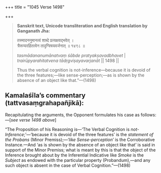 +++
title = "1045 Verse 1498"

+++
> **Sanskrit text, Unicode transliteration and English translation by Ganganath Jha:** 
>
> तस्मादननुमानत्वं शाब्दे प्रत्यक्षवद्भवेत् ।  
> त्रैरूप्यरहितत्वेन तादृग्विषयवर्जनात् ॥ १४९८ ॥ 
>
> *tasmādananumānatvaṃ śābde pratyakṣavadbhavet* \|  
> *trairūpyarahitatvena tādṛgviṣayavarjanāt* \|\| 1498 \|\| 
>
> Thus the verbal cognition is not-inference—because it is devoid of the three features;—like sense-perception;—as is shown by the absence of an object like that.”—(1498)



## Kamalaśīla’s commentary (tattvasaṃgrahapañjikā):

Recapitulating the arguments, the Opponent formulates his case as follows:—[*see verse 1498 above*]

“The Proposition of his Reasoning is—‘The Verbal Cognition is *not-Inference*;’—‘because it is devoid of the three features’ is the *statement of the Probans* (Minor Premiss);—‘*like Sense-perception*’ is the Corroborative Instance.—And ‘as is shown by the absence of an object like that’ is said in support of the Minor Premiss; what is meant by this is that the object of the Inference brought about by the Inferential Indicative like *Smoke* is the *Subject* as endowed with the particular property (Probandum),—and any such object is absent in the case of Verbal Cognition.”—(1498)


